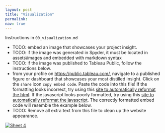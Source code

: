 ```yaml
---
layout: post
title: "Visualization"
permalink:
nav: true
---
```


Instructions in `00_visualization.md`

- TODO: embed an image that showcases your project insight.
- TODO: if the image was generated in Spyder, it must be located in
  assets\images and embedded with markdown syntax
- TODO: if the image was published to Tableau Public, follow the
  instructions below.
- from your profile on https://public.tableau.com/, navigate to
  a published figure or dashboard that showcases your most distilled
  insight. Click on the `share` icon `copy embed code`. Paste the
  code into this file! If the formatting looks incorrect, try using this
  [site to automatically reformat the html](https://www.freeformatter.com/html-formatter.html#before-output).
  If the javascript looks poorly formatted, try using this
  [site to automatically reformat the javascript](https://www.freeformatter.com/javascript-beautifier.html). The correctly formatted embed code will resemble the example below.
- TODO: Remove all extra text from this file to clean up the website appearance.

<div class='tableauPlaceholder' id='viz1713922146093' style='position: relative'>
   <noscript><a href='#'><img alt='Sheet 4 ' src='https:&#47;&#47;public.tableau.com&#47;static&#47;images&#47;Bo&#47;Book1_17127641017740&#47;Sheet4&#47;1_rss.png' style='border: none' /></a></noscript>
   <object class='tableauViz'  style='display:none;'>
      <param name='host_url' value='https%3A%2F%2Fpublic.tableau.com%2F' />
      <param name='embed_code_version' value='3' />
      <param name='site_root' value='' />
      <param name='name' value='Book1_17127641017740&#47;Sheet4' />
      <param name='tabs' value='no' />
      <param name='toolbar' value='yes' />
      <param name='static_image' value='https:&#47;&#47;public.tableau.com&#47;static&#47;images&#47;Bo&#47;Book1_17127641017740&#47;Sheet4&#47;1.png' />
      <param name='animate_transition' value='yes' />
      <param name='display_static_image' value='yes' />
      <param name='display_spinner' value='yes' />
      <param name='display_overlay' value='yes' />
      <param name='display_count' value='yes' />
      <param name='language' value='en-US' />
   </object>
</div>

<script type='text/javascript'>
var divElement = document.getElementById('viz1713922146093');
var vizElement = divElement.getElementsByTagName('object')[0];
vizElement.style.width='100%';
vizElement.style.height=(divElement.offsetWidth*0.75)+'px';
var scriptElement = document.createElement('script');
scriptElement.src = 'https://public.tableau.com/javascripts/api/viz_v1.js';                    vizElement.parentNode.insertBefore(scriptElement, vizElement);
</script>
